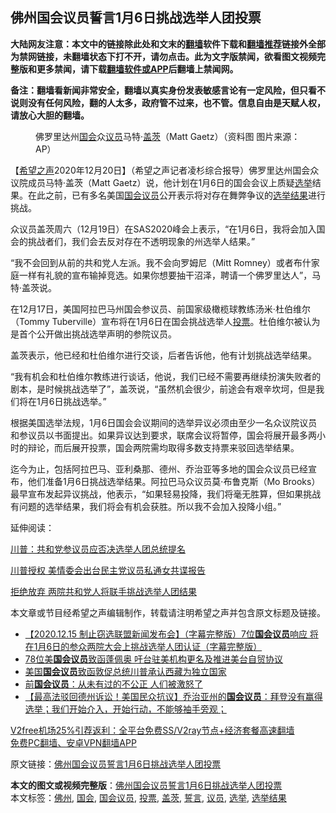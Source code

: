  <h2>佛州国会议员誓言1月6日挑战选举人团投票</h2> <p class="notice"><b>大陆网友注意：本文中的链接除此处和文末的<a href="https://github.com/bannedbook/fanqiang" >翻墙</a>软件下载和<a href="https://github.com/killgcd/justmysocks/blob/master/README.md">翻墙推荐</a>链接外全部为禁网链接，未翻墙状态下打不开，请勿点击。此为文字版禁闻，欲看图文视频完整版和更多禁闻，请下载<a href="https://github.com/bannedbook/fanqiang">翻墙软件或APP</a>后翻墙上禁闻网。</p><p>备注：翻墙看新闻非常安全，翻墙以真实身份发表敏感言论有一定风险，但只看不说则没有任何风险，翻的人太多，政府管不过来，也不管。信息自由是天赋人权，请放心大胆的翻墙。</b></p>  <div class="entry"> <figure><figcaption>佛罗里达州<a href="https://www.bannedbook.org/bnews/tag/%e5%9b%bd%e4%bc%9a/" class="st_tag internal_tag" rel="tag" title="标签 国会 下的日志">国会</a>众<a href="https://www.bannedbook.org/bnews/tag/%e8%ae%ae%e5%91%98/" class="st_tag internal_tag" rel="tag" title="标签 议员 下的日志">议员</a>马特·<a href="https://www.bannedbook.org/bnews/tag/%e7%9b%96%e8%8c%a8/" class="st_tag internal_tag" rel="tag" title="标签 盖茨 下的日志">盖茨</a>（Matt Gaetz）（资料图 图片来源：AP）</figcaption></figure> <p>【<span class='wp_keywordlink_affiliate'><a href="https://www.soundofhope.org" title="希望之声" target="_blank">希望之声</a></span>2020年12月20日】（希望之声记者凌杉综合报导）佛罗里达州国会众议院成员马特·盖茨（Matt Gaetz）说，他计划在1月6日的国会会议上质疑<a href="https://www.bannedbook.org/bnews/tag/%e9%80%89%e4%b8%be/" class="st_tag internal_tag" rel="tag" title="标签 选举 下的日志">选举</a>结果。在此之前，已有多名美国<a href="https://www.bannedbook.org/bnews/tag/%e5%9b%bd%e4%bc%9a%e8%ae%ae%e5%91%98/" class="st_tag internal_tag" rel="tag" title="标签 国会议员 下的日志">国会议员</a>公开表示将对存在舞弊争议的<a href="https://www.bannedbook.org/bnews/tag/%E9%80%89%E4%B8%BE%E7%BB%93%E6%9E%9C/" class="st_tag internal_tag" rel="tag" title="标签 选举结果 下的日志">选举结果</a>进行挑战。</p> <p>众议员盖茨周六（12月19日）在SAS2020峰会上表示，“在1月6日，我将会加入国会的挑战者们，我们会去反对存在不透明现象的州选举人结果。”</p> <p>“我不会回到从前的共和党人左派。我不会向罗姆尼（Mitt Romney）或者布什家庭一样有礼貌的宣布输掉竞选。如果你想要抽干沼泽，聘请一个佛罗里达人”，马特·盖茨说。</p> <p>在12月17日，美国阿拉巴马州国会参议员、前国家级橄榄球教练汤米·杜伯维尔（Tommy Tuberville）宣布将在1月6日在国会挑战选举人<a href="https://www.bannedbook.org/bnews/tag/%E6%8A%95%E7%A5%A8/" class="st_tag internal_tag" rel="tag" title="标签 投票 下的日志">投票</a>。杜伯维尔被认为是首个公开做出挑战选举声明的参院议员。</p>  <p>盖茨表示，他已经和杜伯维尔进行交谈，后者告诉他，他有计划挑战选举结果。</p> <p>“我有机会和杜伯维尔教练进行谈话，他说，我们已经不需要再继续扮演失败者的剧本，是时候挑战选举了”，盖茨说，“虽然机会很少，前途会有艰辛坎坷，但是我们将在1月6日挑战选举。”</p> <p>根据美国选举法规，1月6日国会会议期间的选举异议必须由至少一名众议院议员和参议员以书面提出。如果异议达到要求，联席会议将暂停，国会将展开最多两小时的辩论，而后展开投票，国会两院需均取得多数支持票来驳回选举结果。</p> <p>迄今为止，包括阿拉巴马、亚利桑那、德州、乔治亚等多地的国会众议员已经宣布，他们准备1月6日挑战选举结果。阿拉巴马众议员莫·布鲁克斯（Mo Brooks）最早宣布发起异议挑战，他表示，“如果轻易投降，我们将毫无胜算，但如果挑战有问题的选举结果，我们将会有机会获胜。所以我不会加入投降小组。”</p>  <p>延伸阅读：</p> <p><a href="https://www.soundofhope.org/post/455011">川普：共和党参议员应否决选举人团总统提名</a></p> <p><a href="https://www.soundofhope.org/post/455401">川普授权 美情委会出台民主党议员私通女共谍报告</a></p> <p><a href="https://www.soundofhope.org/post/454294">拒绝放弃 两院共和党人将联手挑战选举人团结果</a></p>  <p>本文章或节目经希望之声编辑制作，转载请注明希望之声并包含原文标题及链接。</p> <ul class='op-related-articles' title='相关阅读'> <li><a href='https://www.bannedbook.org/bnews/bannedvideo/20201219/1450711.html' target='_blank'>【2020.12.15 制止窃选联盟新闻发布会】（字幕完整版）7位<b>国会议员</b>响应 将在1月6日的参众两院大会上挑战选举人团认证（字幕完整版）</a></li> <li><a href='https://www.bannedbook.org/bnews/headline/20201218/1450552.html' target='_blank'>78位美<b>国会议员</b>致函蓬佩奥 吁台驻美机构更名及推进美台自贸协议</a></li> <li><a href='https://www.bannedbook.org/bnews/renquan/xizang/20201217/1449772.html' target='_blank'>美国<b>国会议员</b>致函敦促总统川普承认西藏为独立国家</a></li> <li><a href='https://www.bannedbook.org/bnews/cnnews/20201213/1446735.html' target='_blank'>前<b>国会议员</b>：从未有过的不公正 人们被激怒了</a></li> <li><a href='https://www.bannedbook.org/bnews/bannedvideo/20201213/1446660.html' target='_blank'>【最高法驳回德州诉讼！美国民众抗议】乔治亚州的<b>国会议员</b>：拜登没有赢得选举；我们开始介入，开始行动，不能够袖手旁观；</a></li> </ul> <p class="texttj"> <a href="https://github.com/bannedbook/fanqiang/wiki/V2ray%E6%9C%BA%E5%9C%BA" target="_blank">V2free机场25%引荐返利：全平台免费SS/V2ray节点+经济套餐高速翻墙</a><br/> <a href="https://github.com/bannedbook/fanqiang/wiki/%E7%A6%81%E9%97%BB%E7%BD%91%E5%AE%89%E5%8D%93%E7%BF%BB%E5%A2%99%E6%96%B0%E9%97%BBAPP" target="_blank">免费PC翻墙、安卓VPN翻墙APP</a></p><p>原文链接：<a class="src_link"  href="https://www.soundofhope.org/post/455578" target="_blank">佛州国会议员誓言1月6日挑战选举人团投票</a></p><a name='sharetosocial'></a>       <div><b>本文的图文或视频完整版</b>：<a href='https://www.bannedbook.org/bnews/comments/20201221/1451783.html'>佛州国会议员誓言1月6日挑战选举人团投票</a></div>  </div><!--END ENTRY--> <div class="postfooter"> <div>本文标签：<a href="https://www.bannedbook.org/bnews/tag/%e4%bd%9b%e5%b7%9e/" rel="tag">佛州</a>, <a href="https://www.bannedbook.org/bnews/tag/%e5%9b%bd%e4%bc%9a/" rel="tag">国会</a>, <a href="https://www.bannedbook.org/bnews/tag/%e5%9b%bd%e4%bc%9a%e8%ae%ae%e5%91%98/" rel="tag">国会议员</a>, <a href="https://www.bannedbook.org/bnews/tag/%E6%8A%95%E7%A5%A8/" rel="tag">投票</a>, <a href="https://www.bannedbook.org/bnews/tag/%e7%9b%96%e8%8c%a8/" rel="tag">盖茨</a>, <a href="https://www.bannedbook.org/bnews/tag/%E8%AA%93%E8%A8%80/" rel="tag">誓言</a>, <a href="https://www.bannedbook.org/bnews/tag/%e8%ae%ae%e5%91%98/" rel="tag">议员</a>, <a href="https://www.bannedbook.org/bnews/tag/%e9%80%89%e4%b8%be/" rel="tag">选举</a>, <a href="https://www.bannedbook.org/bnews/tag/%E9%80%89%E4%B8%BE%E7%BB%93%E6%9E%9C/" rel="tag">选举结果</a></div>  </div><!--END POSTFOOTER--> 